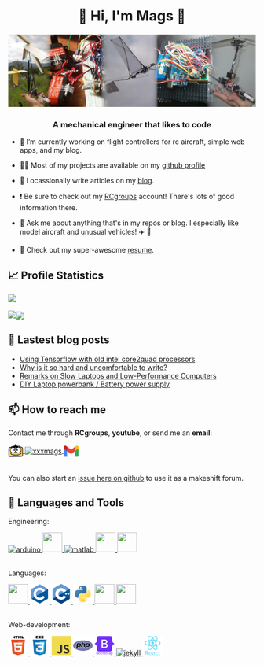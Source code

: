 <h1 align="center">👋 Hi, I'm Mags 👋</h1>
<p align="center">
<img src="banner.jpg">
</p>

<h3 align="center">A mechanical engineer that likes to code</h3>

- 🔭 I’m currently working on flight controllers for rc aircraft, simple web apps, and my blog.

- 👨‍💻 Most of my projects are available on my [github profile](https://github.com/RCmags)

- 📝 I ocassionally write articles on my [blog](https://rcmags.github.io/).

- :heavy_exclamation_mark: Be sure to check out my [RCgroups](https://www.rcgroups.com/forums/member.php?u=189488) account! There's lots of good information there.

- 💬 Ask me about anything that's in my repos or blog. I especially like model aircraft and unusual vehicles! :airplane: :helicopter: 

- 📄 Check out my super-awesome [resume](https://cdn2.careeraddict.com/uploads/article/53133/13._20Simplicity_20is_20key.jpeg).

<!--
- :trollface: Fun fact: I once glued my eyelashes with superglue.
- 🌱 I’m currently learning how to be an adult.
- 🤝 I’m looking for help with life. Any suggestions?
-->

## :chart_with_upwards_trend: Profile Statistics

![](https://komarev.com/ghpvc/?username=rcmags)

<div>
<img align="left" src="https://github-readme-stats.vercel.app/api/top-langs/?username=rcmags&layout=compact" />
<img align="center" src="https://github-readme-stats.vercel.app/api?username=rcmags&show_icons=true" />
</div>

## :ledger: Lastest blog posts
<!-- BLOG-POST-LIST:START -->
- [Using Tensorflow with old intel core2quad processors](https://rcmags.github.io/blog/research/2024/09/23/tensorflow-old-pc.html)
- [Why is it so hard and uncomfortable to write?](https://rcmags.github.io/blog/journal/2024/08/30/difficulty-writing.html)
- [Remarks on Slow Laptops and Low-Performance Computers](https://rcmags.github.io/blog/computers/2024/08/13/remarks-old-laptops.html)
- [DIY Laptop powerbank / Battery power supply](https://rcmags.github.io/blog/computers/2024/06/16/laptop-ups.html)
<!-- BLOG-POST-LIST:END -->

## 📫 How to reach me
Contact me through __RCgroups__, __youtube__, or send me an __email__:

<div>
<a href="https://www.rcgroups.com/forums/member.php?u=189488">
<img align="center" src="https://github.com/RCmags/rcmags.github.io/blob/main/assets/icons/rcgroups.png" height="30" width="30" />
</a>
  
<a href="https://m.youtube.com/@XXXmags" target="blank">
<img align="center" src="https://raw.githubusercontent.com/rahuldkjain/github-profile-readme-generator/master/src/images/icons/Social/youtube.svg" alt="xxxmags" height="30" width="40" />
</a>

<a href="mailto:memoryofatrufestival@gmail.com">
<img align="center" src="https://github.com/RCmags/rcmags.github.io/blob/main/assets/icons/gmail.svg" height="30" width="30" />
</a>
</div>

<br/>

You can also start an [issue here on github](https://github.com/RCmags/RCmags/issues) to use it as a makeshift forum. 

## :wrench: Languages and Tools
<p align="left"> 

Engineering:  
<div>
<a href="https://www.arduino.cc/">
<img src="https://cdn.worldvectorlogo.com/logos/arduino-1.svg" alt="arduino" width="40" height="40"/>
</a>
  
<a href="https://www.solidworks.com/">
<img src="https://icon-library.com/images/solidworks-icon/solidworks-icon-25.jpg" height="40" width="40" />
</a>
  
<a href="https://www.mathworks.com/" target="_blank" rel="noreferrer">
<img src="https://upload.wikimedia.org/wikipedia/commons/2/21/Matlab_Logo.png" alt="matlab" width="40" height="40"/>
</a> 
  
<a href="https://jupyter.org/">
<img src="https://cdn.jsdelivr.net/gh/devicons/devicon/icons/jupyter/jupyter-original.svg" width="40" height="40"/>
</a>  

<a href="https://www.latex-project.org/">
<img src="https://cdn.jsdelivr.net/gh/devicons/devicon/icons/latex/latex-original.svg" width="40" height="40"/>
</a>
</div>
  
<br/>  
  
Languages:
<div>  
<a href="https://julialang.org/">
<img src="https://cdn.jsdelivr.net/gh/devicons/devicon/icons/julia/julia-original-wordmark.svg" width="40" height="40"/>
</a>

<a href="https://www.cprogramming.com/"> 
<img src="https://raw.githubusercontent.com/devicons/devicon/master/icons/c/c-original.svg" alt="c" width="40" height="40"/>
</a> 

<a href="https://www.w3schools.com/cpp/">
<img src="https://raw.githubusercontent.com/devicons/devicon/master/icons/cplusplus/cplusplus-original.svg" alt="cplusplus" width="40" height="40"/>
</a> 
 
<a href="https://www.python.org" target="_blank" rel="noreferrer">
<img src="https://raw.githubusercontent.com/devicons/devicon/master/icons/python/python-original.svg" alt="python" width="40" height="40"/>
</a> 

<a href="https://www.lua.org/">
<img src="https://www.lua.org/images/lua-logo.gif" width="40" height="40"/>
</a>

<a href="https://www.r-project.org/">
<img src="https://www.r-project.org/Rlogo.png" width="40" height="40"/>
</a>
</div>
  
<br/>
  
Web-development:  
<div>
<a href="https://www.w3.org/html/">
<img src="https://raw.githubusercontent.com/devicons/devicon/master/icons/html5/html5-original-wordmark.svg" alt="html5" width="40" height="40"/>
</a> 
  
<a href="https://www.w3schools.com/css/">
<img src="https://raw.githubusercontent.com/devicons/devicon/master/icons/css3/css3-original-wordmark.svg" alt="css3" width="40" height="40"/>
</a>  
  
<a href="https://developer.mozilla.org/en-US/docs/Web/JavaScript">
<img src="https://raw.githubusercontent.com/devicons/devicon/master/icons/javascript/javascript-original.svg" alt="javascript" width="40" height="40"/> 
</a> 

<a href="https://www.php.net" target="_blank" rel="noreferrer">
<img src="https://raw.githubusercontent.com/devicons/devicon/master/icons/php/php-original.svg" alt="php" width="40" height="40"/>
</a>   
  
<a href="https://getbootstrap.com">
<img src="https://raw.githubusercontent.com/devicons/devicon/master/icons/bootstrap/bootstrap-plain-wordmark.svg" alt="bootstrap" width="40" height="40"/>
</a> 

<a href="https://jekyllrb.com/" target="_blank" rel="noreferrer">
<img src="https://www.vectorlogo.zone/logos/jekyllrb/jekyllrb-icon.svg" alt="jekyll" width="40" height="40"/>
</a> 
  
<a href="https://reactjs.org/" target="_blank" rel="noreferrer"> 
<img src="https://raw.githubusercontent.com/devicons/devicon/master/icons/react/react-original-wordmark.svg" alt="react" width="40" height="40"/> 
</a>
</div>

